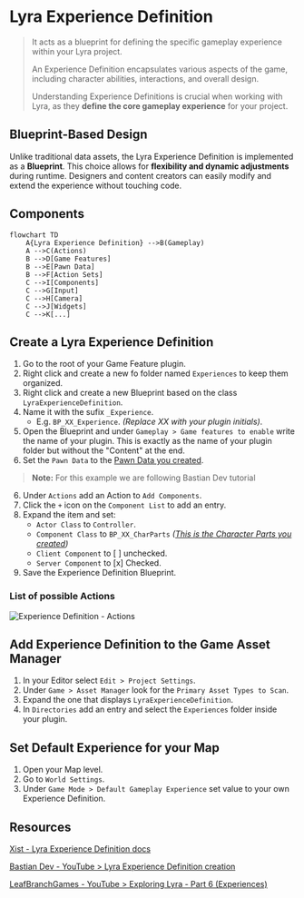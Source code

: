 # Lyra Experience Definition

> It acts as a blueprint for defining the specific gameplay experience within your Lyra project.
>
> An Experience Definition encapsulates various aspects of the game, including character abilities, interactions, and overall design.
>
> Understanding Experience Definitions is crucial when working with Lyra, as they **define the core gameplay experience** for your project.

## Blueprint-Based Design

Unlike traditional data assets, the Lyra Experience Definition is implemented as a **Blueprint**.
This choice allows for **flexibility and dynamic adjustments** during runtime.
Designers and content creators can easily modify and extend the experience without touching code.

## Components

```mermaid
flowchart TD
    A{Lyra Experience Definition} -->B(Gameplay)
    A -->C(Actions)
    B -->D[Game Features]
    B -->E[Pawn Data]
    B -->F[Action Sets]
    C -->I[Components]
    C -->G[Input]
    C -->H[Camera]
    C -->J[Widgets]
    C -->K[...] 
```

## Create a Lyra Experience Definition

1. Go to the root of your Game Feature plugin.
2. Right click and create a new fo folder named `Experiences` to keep them organized.
3. Right click and create a new Blueprint based on the class `LyraExperienceDefinition`.
4. Name it with the sufix `_Experience`.
   * E.g. `BP_XX_Experience`. *(Replace XX with your plugin initials)*.
5. Open the Blueprint and under `Gameplay > Game features to enable` write the name of your plugin. This is exactly as the name of your plugin folder but without the "Content" at the end.
6. Set the `Pawn Data` to the [Pawn Data you created](/lyra/lyra-pawn-data?id=creating-a-pawn-data-asset).

> **Note:** For this example we are following Bastian Dev tutorial

6. Under `Actions` add an Action to `Add Components`.
7. Click the `+` icon on the `Component List` to add an entry.
8. Expand the item and set:
   * `Actor Class` to `Controller`.
   * `Component Class` to `BP_XX_CharParts` *([This is the Character Parts you created](/lyra/lyra-controller-component-character-parts?id=create-the-lyra-character-parts))*
   * `Client Component` to [ ] unchecked.
   * `Server Component` to [x] Checked.
9. Save the Experience Definition Blueprint.

### List of possible Actions

![Experience Definition - Actions](/lyra-images/lyra-experience-definition-actions.jpg)

## Add Experience Definition to the Game Asset Manager

1. In your Editor select `Edit > Project Settings`.
2. Under `Game > Asset Manager` look for the `Primary Asset Types to Scan`.
3. Expand the one that displays `LyraExperienceDefinition`.
4. In `Directories` add an entry and select the `Experiences` folder inside your plugin.

## Set Default Experience for your Map

1. Open your Map level.
2. Go to `World Settings`.
3. Under `Game Mode > Default Gameplay Experience` set value to your own Experience Definition.

## Resources

[Xist - Lyra Experience Definition docs](https://x157.github.io/UE5/LyraStarterGame/Experience/)

[Bastian Dev - YouTube > Lyra Experience Definition creation](https://youtu.be/hO8OWLWLD6o?si=Z_qkSje1nfb1ndEW&t=582s)

[LeafBranchGames - YouTube > Exploring Lyra - Part 6 (Experiences)](https://www.youtube.com/watch?v=RgthSITmFo0)
